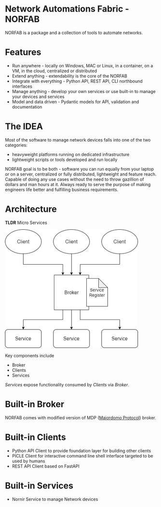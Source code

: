 # Network Automations Fabric - NORFAB

NORFAB is a package and a collection of tools to automate networks.

# Features

- Run anywhere - locally on Windows, MAC or Linux, in a container, on a VM, in the cloud, centralized or distributed
- Extend anything - extendability is the core of the NORFAB
- Integrate with everything - Python API, REST API, CLI northbound interfaces
- Manage anything - develop your own services or use built-in to manage your devices and services
- Model and data driven - Pydantic models for API, validation and documentation

# The IDEA

Most of the software to manage network devices falls into one of the two categories: 

- heavyweight platforms running on dedicated infrastructure
- lightweight scripts or tools developed and run locally

NORFAB goal is to be both - software you can run equally from your laptop or on a 
server, centralized or fully distributed, lightweight and feature reach. Capable of 
doing any use cases without the need to throw gazillion of dollars and man hours at 
it. Always ready to serve the purpose of making engineers life better and fulfilling 
business requirements.

# Architecture

**TLDR** Micro Services

![architecture][architecture]

Key components include

- Broker
- Clients
- Services

*Services* expose functionality consumed by *Clients* via *Broker*.

# Built-in Broker

NORFAB comes with modified version of MDP
([Majordomo Protocol](https://rfc.zeromq.org/spec/7/)) broker.

# Built-in Clients

- Python API Client to provide foundation layer for building other clients
- PICLE Client for interactive command line shell interface targeted to be used by humans
- REST API Client based on FastAPI

# Built-in Services

- Nornir Service to manage Network devices


[architecture]:                docs/ArcOverview_v0.png "NORFAB architecture"